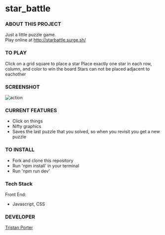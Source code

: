 # star_battle

### ABOUT THIS PROJECT

Just a little puzzle game.  
Play online at http://starbattle.surge.sh/

### TO PLAY
Click on a grid square to place a star
Place exactly one star in each row, column, and color to win the board
Stars can not be placed adjacent to eachother

### SCREENSHOT
![action](https://snag.gy/XhHqKR.jpg)

### CURRENT FEATURES

* Click on things
* Nifty graphics
* Saves the last puzzle that you solved, so when you revisit you get a new puzzle



### TO INSTALL

* Fork and clone this repository
* Run 'npm install' in your terminal
* Run 'npm run dev'


### Tech Stack

Front End:
* Javascript, CSS



### DEVELOPER

[Tristan Porter](http://tiporter.surge.sh/)


